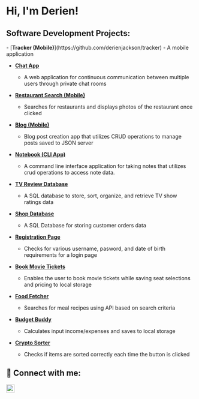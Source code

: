 <h1>Hi, I'm Derien! </h1>


<h2> Software Development Projects:</h2>
- [<b>Tracker (Mobile)</b>](https://github.com/derienjackson/tracker)
  -  A mobile application

- [<b>Chat App</b>](https://github.com/derienjackson/chatApp)
  -  A web application for continuous communication between multiple users through private chat rooms

- [<b>Restaurant Search (Mobile)</b>](https://github.com/derienjackson/RestaurantSearch)
  -  Searches for restaurants and displays photos of the restaurant once clicked 

- [<b>Blog (Mobile)</b>](https://github.com/derienjackson/Blog)
  -  Blog post creation app that utilizes CRUD operations to manage posts saved to JSON server

- [<b>Notebook (CLI App)</b>](https://github.com/derienjackson/Notebook)
  -  A command line interface application for taking notes that utilizes crud operations to access note data.

- [<b>TV Review Database</b>](https://github.com/derienjackson/tvdatabase)
  - A SQL database to store, sort, organize, and retrieve  TV show ratings data
  
- [<b>Shop Database</b>](https://github.com/derienjackson/shopdatabase)
  - A SQL Database for storing customer orders data

- [<b>Registration Page</b>](https://github.com/derienjackson/RegistrationPage)
  - Checks for various username, pasword, and date of birth requirements for a login page
  
- [<b>Book Movie Tickets </b>](https://github.com/derienjackson/BookMovieTickets)
  - Enables the user to book movie tickets while saving seat selections and pricing to local storage
  
- [<b>Food Fetcher</b>](https://github.com/derienjackson/FoodFetcher)
  - Searches for meal recipes using API based on search criteria
   
- [<b>Budget Buddy</b>](https://github.com/derienjackson/BudgetBuddy)
  - Calculates input income/expenses and saves to local storage
 
- [<b>Crypto Sorter</b>](https://github.com/derienjackson/CryptoSorter)
  - Checks if items are sorted correctly each time the button is clicked 

 
<h2> 🤳 Connect with me:</h2>

[<img align="left" alt="DerienJackson | LinkedIn" width="22px" src="https://cdn.jsdelivr.net/npm/simple-icons@v3/icons/linkedin.svg" />][linkedin]

[linkedin]: https://www.linkedin.com/in/derien-jackson/

<!--
**derienjackson/derienjackson** is a ✨ _special_ ✨ repository because its `README.md` (this file) appears on your GitHub profile.

Here are some ideas to get you started:

- 🔭 I’m currently working on ...
- 🌱 I’m currently learning ...
- 👯 I’m looking to collaborate on ...
- 🤔 I’m looking for help with ...
- 💬 Ask me about ...
- 📫 How to reach me: ...
- 😄 Pronouns: ...
- ⚡ Fun fact: ...
-->
